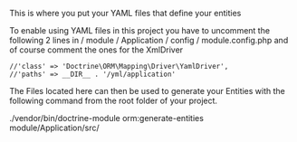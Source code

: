 This is where you put your YAML files that define your entities

To enable using YAML files in this project you have to uncomment the following 2 lines in / module / Application / config / module.config.php and of course comment the ones for the XmlDriver

```
//'class' => 'Doctrine\ORM\Mapping\Driver\YamlDriver',
//'paths' => __DIR__ . '/yml/application'
```

The Files located here can then be used to generate your Entities with the following command from the root folder of your project.

./vendor/bin/doctrine-module orm:generate-entities module/Application/src/
